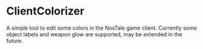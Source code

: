 # ClientColorizer
A simple tool to edit some colors in the NosTale game client.
Currently some object labels and weapon glow are supported, may be extended in the future.